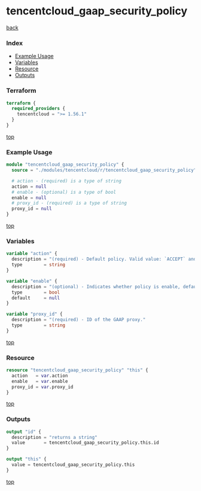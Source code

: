 # tencentcloud_gaap_security_policy

[back](../tencentcloud.md)

### Index

- [Example Usage](#example-usage)
- [Variables](#variables)
- [Resource](#resource)
- [Outputs](#outputs)

### Terraform

```terraform
terraform {
  required_providers {
    tencentcloud = ">= 1.56.1"
  }
}
```

[top](#index)

### Example Usage

```terraform
module "tencentcloud_gaap_security_policy" {
  source = "./modules/tencentcloud/r/tencentcloud_gaap_security_policy"

  # action - (required) is a type of string
  action = null
  # enable - (optional) is a type of bool
  enable = null
  # proxy_id - (required) is a type of string
  proxy_id = null
}
```

[top](#index)

### Variables

```terraform
variable "action" {
  description = "(required) - Default policy. Valid value: `ACCEPT` and `DROP`."
  type        = string
}

variable "enable" {
  description = "(optional) - Indicates whether policy is enable, default value is `true`."
  type        = bool
  default     = null
}

variable "proxy_id" {
  description = "(required) - ID of the GAAP proxy."
  type        = string
}
```

[top](#index)

### Resource

```terraform
resource "tencentcloud_gaap_security_policy" "this" {
  action   = var.action
  enable   = var.enable
  proxy_id = var.proxy_id
}
```

[top](#index)

### Outputs

```terraform
output "id" {
  description = "returns a string"
  value       = tencentcloud_gaap_security_policy.this.id
}

output "this" {
  value = tencentcloud_gaap_security_policy.this
}
```

[top](#index)